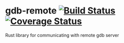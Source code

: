 # gdb-remote [![Build Status](https://travis-ci.org/emoon/gdb-remote.svg?branch=master)](https://travis-ci.org/emoon/gdb-remote) [![Coverage Status](https://coveralls.io/repos/github/emoon/gdb-remote/badge.svg?branch=master)](https://coveralls.io/github/emoon/gdb-remote?branch=master)


Rust library for communicating with remote gdb server
